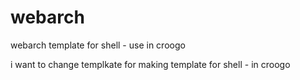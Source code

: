 webarch
=======

webarch template for shell - use in croogo

 i want to change templkate for making template for shell - in croogo 
